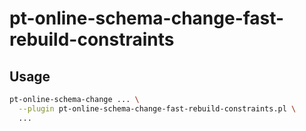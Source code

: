 # pt-online-schema-change-fast-rebuild-constraints

## Usage

```sh
pt-online-schema-change ... \
  --plugin pt-online-schema-change-fast-rebuild-constraints.pl \
  ...
```
